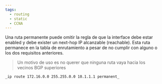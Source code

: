```yaml
---
tags:
  - routing
  - static
  - CCNA
---
```


Una ruta permanente puede omitir la regla de que la interface debe estar enabled y debe exister un next-hop IP alcanzable (reachable). 
Esta ruta permanece en la tabla de enrutamiento a pesar de no cumplir con alguno o los dos requisitos anteriores.
> Un motivo de uso es no querer que ninguna ruta vaya hacia los vecinos BGP superiores

``` bash
_ip route 172.16.0.0 255.255.0.0 10.1.1.1 permanent_
```




